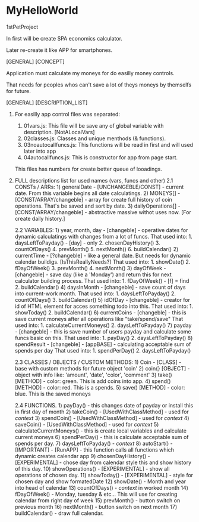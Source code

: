 # MyHelloWorld
 1stPetProject

In first will be create SPA economics calculator.

Later re-create it like APP for smartphones.


[GENERAL]
[CONCEPT]

Application must calculate my moneys for 
do easilly money controls.

That needs for peoples whos can't save a lot
of theys moneys by themselfs for future.

[GENERAL]
[DESCRIPTION_LIST]

1. For easilly app control files was separated:
    1) 01vars.js: This file will be save any of global variable with description. [NotALocalVars]
    2) 02classes.js: Classes and unique menthods (& functions). 
    3) 03noautocallfuncs.js: This functions will be read in first and will used later into app
    4) 04autocallfuncs.js: This is constructor for app from page start.
   
   This files has numbers for create better queue of looadings.

2. FULL descriptions list for used names (vars, funcs and other)
    2.1 CONSTs / ARRs:
        1) generalDate - [UNCHANGEBLE/CONST] - current date. From this variable begins all date calculatings.
        2) MONEYS[] - [CONST/ARRAY/changeble] - array for create full history of coin operations. 
            That's be saved and sort by date.
        3) dailyOperations[] - [CONST/ARRAY/changeble] - abstractive massive withot uses now. [For create daily history.]

    2.2 VARIABLES:
       1) year, month, day - [changeble] - operative dates for dynamic calculatings with changes from a lot of funcs.
            That used into:
                1. daysLeftToPayday() - [day] - only
                2. chosenDayHistory()
                3. countOfDays()
                4. prevMonth()
                5. nextMonth()
                6. buildCalendar()
       2) currentTime - [?changeble] - like a general date. But needs for dynamic calendar buildigs. [IsThisReallyNeeds?]
            That used into:
                1. showDate()
                2. fDayOfWeek()
                3. prevMonth()
                4. nextMonth()
       3) dayOfWeek - [changeble] - save day (like a 'Monday') and return this for next calculator building process.
            That used into:
                1. fDayOfWeek() - [f] = find
                2. buildCalendar()
       4) daysInMonth - [changeble] - save count of days into current-work month.
            That used into:
                1. daysLeftToPayday()
                2. countOfDays()
                3. buildCalendar()
       5) idOfDay - [changeble] - creator for id of HTML element for acces something todo into this.
            That used into:
                1. showToday()
                2. buildCalendar()
       6)  currentCoins - [changeble] - this is save current moneys after all operations like "take/spend/save"
            That used into:
                1. calculateCurrentMoneys()
                2. daysLeftToPayday()
       7)  payday - [changeble] - this is save number of users payday and calculate some funcs basic on this. 
            That used into:
                1. payDay()
                2. daysLeftToPayday()
       8)  spendResult - [changeble] - [appBASE] - calculating acceptable sum of spends per day
            That used into:
                1. spendPerDay()
                2. daysLeftToPayday()

    2.3 CLASSES / OBJECTS / CUSTOM METHODS:
        1) Coin - [CLASS] - base with custom methods for future object 'coin'
        2) coin{} [OBJECT] - object with info like: 'amount', 'date', 'color', 'comment'
        3) take() [METHOD] - color: green. This is add coins into app.
        4) spend() [METHOD] - color: red. This is a spends.
        5) save() [METHOD] - color: blue. This is the saved moneys
        
    2.4 FUNCTIONS.
        1) payDay() - this changes date of payday or install this in first day of month
        2) takeCoin() - [UsedWithClassMethod] - used for *context*
        3) spendCoin() - [UsedWithClassMethod] - used for *context*
        4) saveCoin() - [UsedWithClassMethod] - used for *context*
        5) calculateCurrentMoneys() - this is create local variables and calculate current moneys
        6) spendPerDay() - this is calculate acceptable sum of spends per day.
        7) daysLeftToPayday() - *context*
        8) autoStart() - [IMPORTANT] - [RunAPP] - this function calls all functions which dynamic creates calendar app
        9) chosenDayHistory() - [EXPERIMENTAL] - chose day from calendar style this and show history of this day.
        10) showOperations() - [EXPERIMENTAL] - show all operations of chosen day.
        11) showToday() - [EXPERIMENTAL] - style for chosen day and show formatedDate
        12) showDate() - Month and year into head of calendar
        13) countOfDays() - *context* in worked month
        14) fDayOfWeek() - Monday, tuesday & etc... This will use for creating calendar from right day of week
        15) prevMonth() - button switch on previous month
        16) nextMonth() - button switch on next month
        17) buildCalendar() - draw full calendar.